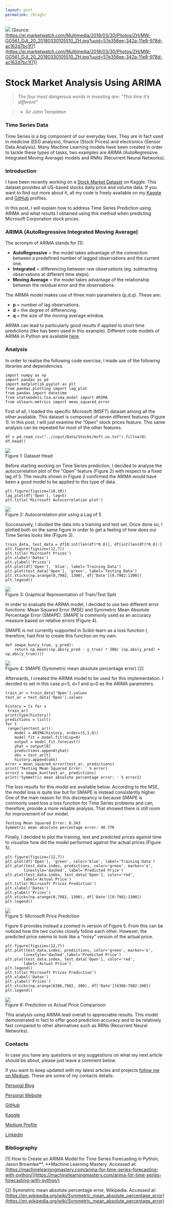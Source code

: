 ```yaml
---
layout: post
permalink: /blog5/
---
```


![](https://cdn-images-1.medium.com/max/2000/1*br3g5RPb4lZp_CvUUpxn4A.jpeg)
<span class="figcaption_hack">(Source:
[https://ei.marketwatch.com/Multimedia/2018/03/30/Photos/ZH/MW-GG561_DJI_20_20180330105510_ZH.jpg?uuid=57e356ee-342a-11e8-978d-ac162d7bc1f7](https://ei.marketwatch.com/Multimedia/2018/03/30/Photos/ZH/MW-GG561_DJI_20_20180330105510_ZH.jpg?uuid=57e356ee-342a-11e8-978d-ac162d7bc1f7))</span>

# Stock Market Analysis Using ARIMA

> *The four most dangerous words in investing are: “This time it’s different”*

> - Sir John Templeton

### Time Series Data

Time Series is a big component of our everyday lives. They are in fact used in
medicine (EEG analysis), finance (Stock Prices) and electronics (Sensor Data
Analysis). Many Machine Learning models have been created in order to tackle
these types of tasks, two examples are ARIMA (AutoRegressive Integrated Moving
Average) models and RNNs (Recurrent Neural Networks).

### Introduction

I have been recently working on a [Stock Market
Dataset](https://www.kaggle.com/borismarjanovic/price-volume-data-for-all-us-stocks-etfs)
on Kaggle. This dataset provides all US-based stocks daily price and volume
data. If you want to find out more about it, all my code is freely available on
my
[Kaggle](https://www.kaggle.com/pierpaolo28/stock-market-analysis-and-time-series-prediction)
and
[GitHub](https://github.com/pierpaolo28/Kaggle-Challenges/blob/master/stock-market-analysis-and-time-series-prediction.ipynb)
profiles.

In this post, I will explain how to address Time Series Prediction using ARIMA
and what results I obtained using this method when predicting Microsoft
Corporation stock prices.

### ARIMA (AutoRegressive Integrated Moving Average)

The acronym of ARIMA stands for [1]:

* **AutoRegressive** = the model takes advantage of the connection between a
predefined number of lagged observations and the current one.
* **Integrated** = differencing between raw observations (eg. subtracting
observations at different time steps).
* **Moving Average** = the model takes advantage of the relationship between the
residual error and the observations.

The ARIMA model makes use of three main parameters (p,d,q). These are:

* **p** = number of lag observations.
* **d** = the degree of differencing.
* **q** = the size of the moving average window.

ARIMA can lead to particularly good results if applied to short time predictions
(like has been used in this example). Different code models of ARIMA in Python
are available
[here](https://machinelearningmastery.com/arima-for-time-series-forecasting-with-python/).

### Analysis

In order to realise the following code exercise, I made use of the following
libraries and dependencies.

    import numpy as np 
    import pandas as pd 
    import matplotlib.pyplot as plt
    from pandas.plotting import lag_plot
    from pandas import datetime
    from statsmodels.tsa.arima_model import ARIMA
    from sklearn.metrics import mean_squared_error

First of all, I loaded the specific Microsoft (MSFT) dataset among all the other
available. This dataset is composed of seven different features (Figure 1). In
this post, I will just examine the “Open” stock prices feature. This same
analysis can be repeated for most of the other features.

    df = pd.read_csv("../input/Data/Stocks/msft.us.txt").fillna(0)
    df.head()


![](https://cdn-images-1.medium.com/max/2000/1*-jT9LGoPSMyfZckSaXAFvA.png) <br>
<span class="figcaption_hack">Figure 1: Dataset Head</span>

Before starting working on Time Series prediction, I decided to analyse the
autocorrelation plot of the “Open” feature (Figure 2) with respect to a fixed
lag of 5. The results shown in Figure 2 confirmed the ARIMA would have been a
good model to be applied to this type of data.

    plt.figure(figsize=(10,10))
    lag_plot(df['Open'], lag=5)
    plt.title('Microsoft Autocorrelation plot')


![](https://cdn-images-1.medium.com/max/2000/1*_060j-0pvOXy2z-9zlqCMg.png) <br>
<span class="figcaption_hack">Figure 2: Autocorrelation plot using a Lag of 5</span>

Successively, I divided the data into a training and test set. Once done so, I
plotted both on the same figure in order to get a feeling of how does our Time
Series looks like (Figure 3).

    train_data, test_data = df[0:int(len(df)*0.8)], df[int(len(df)*0.8):]
    plt.figure(figsize=(12,7))
    plt.title('Microsoft Prices')
    plt.xlabel('Dates')
    plt.ylabel('Prices')
    plt.plot(df['Open'], 'blue', label='Training Data')
    plt.plot(test_data['Open'], 'green', label='Testing Data')
    plt.xticks(np.arange(0,7982, 1300), df['Date'][0:7982:1300])
    plt.legend()


![](https://cdn-images-1.medium.com/max/2000/1*_JeRp7a41O4iybxcbQVeog.png) <br>
<span class="figcaption_hack">Figure 3: Graphical Representation of Train/Test Split</span>

In order to evaluate the ARIMA model, I decided to use two different error
functions: Mean Squared Error (MSE) and Symmetric Mean Absolute Percentage Error
(SMAPE). SMAPE is commonly used as an accuracy measure based on relative errors
(Figure 4).

SMAPE is not currently supported in Scikit-learn as a loss function I,
therefore, had first to create this function on my own.

    def smape_kun(y_true, y_pred):
        return np.mean((np.abs(y_pred - y_true) * 200/ (np.abs(y_pred) + np.abs(y_true))))


![](https://cdn-images-1.medium.com/max/2000/1*I3WbbaaUPe9Mn5WcUVEwwg.png) <br>
<span class="figcaption_hack">Figure 4: SMAPE (Symmetric mean absolute percentage error) [2]</span>

Afterwards, I created the ARIMA model to be used for this implementation. I
decided to set in this case p=5, d=1 and q=0 as the ARIMA parameters.

    train_ar = train_data['Open'].values
    test_ar = test_data['Open'].values

    history = [x for x 
     train_ar]
    print(type(history))
    predictions = list()
    for t 
     range(len(test_ar)):
        model = ARIMA(history, order=(5,1,0))
        model_fit = model.fit(disp=0)
        output = model_fit.forecast()
        yhat = output[0]
        predictions.append(yhat)
        obs = test_ar[t]
        history.append(obs)
    error = mean_squared_error(test_ar, predictions)
    print('Testing Mean Squared Error: ' % error)
    error2 = smape_kun(test_ar, predictions)
    print('Symmetric mean absolute percentage error: ' % error2)

The loss results for this model are available below. According to the MSE, the
model loss is quite low but for SMAPE is instead consistently higher. One of the
main reason for this discrepancy is because SMAPE is commonly used loss a loss
function for Time Series problems and can, therefore, provide a more reliable
analysis. That showed there is still room for improvement of our model.

    Testing Mean Squared Error: 0.343
    Symmetric mean absolute percentage error: 40.776

Finally, I decided to plot the training, test and predicted prices against time
to visualize how did the model performed against the actual prices (Figure 5).

    plt.figure(figsize=(12,7))
    plt.plot(df['Open'], 'green', color='blue', label='Training Data')
    plt.plot(test_data.index, predictions, color='green', marker='o', 
            linestyle='dashed', label='Predicted Price')
    plt.plot(test_data.index, test_data['Open'], color='red', 
            label='Actual Price')
    plt.title('Microsoft Prices Prediction')
    plt.xlabel('Dates')
    plt.ylabel('Prices')
    plt.xticks(np.arange(0,7982, 1300), df['Date'][0:7982:1300])
    plt.legend()


![](https://cdn-images-1.medium.com/max/2000/1*7__Qhrsf8poNFUqIRCsNuQ.png) <br>
<span class="figcaption_hack">Figure 5: Microsoft Price Prediction</span>

Figure 6 provides instead a zoomed in version of Figure 5. From this can be
noticed how the two curves closely follow each other. However, the predicted
price seems to look like a “noisy” version of the actual price.

    plt.figure(figsize=(12,7))
    plt.plot(test_data.index, predictions, color='green', marker='o', 
            linestyle='dashed',label='Predicted Price')
    plt.plot(test_data.index, test_data['Open'], color='red', 
            label='Actual Price')
    plt.legend()
    plt.title('Microsoft Prices Prediction')
    plt.xlabel('Dates')
    plt.ylabel('Prices')
    plt.xticks(np.arange(6386,7982, 300), df['Date'][6386:7982:300])
    plt.legend()


![](https://cdn-images-1.medium.com/max/2000/1*SonWVc8d4_4DEp5c84p8hQ.png) <br>
<span class="figcaption_hack">Figure 6: Prediction vs Actual Price Comparison</span>

This analysis using ARIMA lead overall to appreciable results. This model
demonstrated in fact to offer good prediction accuracy and to be relatively fast
compared to other alternatives such as RRNs (Recurrent Neural Networks).

### Contacts

In case you have any questions or any suggestions on what my next article should
be about, please just leave a comment below.

If you want to keep updated with my latest articles and projects [follow me on
Medium](https://medium.com/@pierpaoloippolito28). These are some of my contacts
details:

[Personal Blog](https://pierpaolo28.github.io/blog/)

[Personal Website](https://pierpaolo28.github.io/)

[GitHub](https://github.com/pierpaolo28)

[Kaggle](https://www.kaggle.com/pierpaolo28)

[Medium Profile](https://towardsdatascience.com/@pierpaoloippolito28)

[Linkedin](https://uk.linkedin.com/in/pier-paolo-ippolito-202917146)

### Bibliography

[1] How to Create an ARIMA Model for Time Series Forecasting in Python, Jason
Brownlee**, **Machine Learning Mastery. Accessed at:
[https://machinelearningmastery.com/arima-for-time-series-forecasting-with-python/](https://machinelearningmastery.com/arima-for-time-series-forecasting-with-python/)

[2] Symmetric mean absolute percentage error, Wikipedia. Accessed at:
[https://en.wikipedia.org/wiki/Symmetric_mean_absolute_percentage_error](https://en.wikipedia.org/wiki/Symmetric_mean_absolute_percentage_error)
